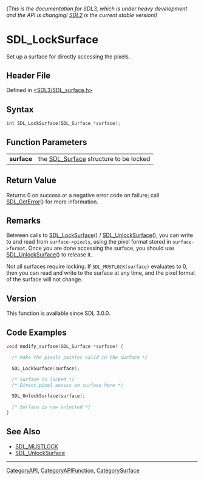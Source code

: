 ###### (This is the documentation for SDL3, which is under heavy development and the API is changing! [SDL2](https://wiki.libsdl.org/SDL2/) is the current stable version!)
# SDL_LockSurface

Set up a surface for directly accessing the pixels.

## Header File

Defined in [<SDL3/SDL_surface.h>](https://github.com/libsdl-org/SDL/blob/main/include/SDL3/SDL_surface.h)

## Syntax

```c
int SDL_LockSurface(SDL_Surface *surface);

```

## Function Parameters

|                 |                                                       |
| --------------- | ----------------------------------------------------- |
| **surface**     | the [SDL_Surface](SDL_Surface) structure to be locked |

## Return Value

Returns 0 on success or a negative error code on failure; call
[SDL_GetError](SDL_GetError)() for more information.

## Remarks

Between calls to [SDL_LockSurface](SDL_LockSurface)() /
[SDL_UnlockSurface](SDL_UnlockSurface)(), you can write to and read from
`surface->pixels`, using the pixel format stored in `surface->format`. Once
you are done accessing the surface, you should use
[SDL_UnlockSurface](SDL_UnlockSurface)() to release it.

Not all surfaces require locking. If `SDL_MUSTLOCK(surface)` evaluates to
0, then you can read and write to the surface at any time, and the pixel
format of the surface will not change.

## Version

This function is available since SDL 3.0.0.

## Code Examples

```c
void modify_surface(SDL_Surface *surface) {

  /* Make the pixels pointer valid in the surface */

  SDL_LockSurface(surface);

  /* Surface is locked */
  /* Direct pixel access on surface here */

  SDL_UnlockSurface(surface);

  /* Surface is now unlocked */
}
```

## See Also

- [SDL_MUSTLOCK](SDL_MUSTLOCK)
- [SDL_UnlockSurface](SDL_UnlockSurface)

----
[CategoryAPI](CategoryAPI), [CategoryAPIFunction](CategoryAPIFunction), [CategorySurface](CategorySurface)



